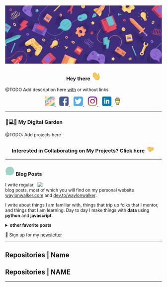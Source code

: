 <!-- [ -->

![Jitendra Header](https://raw.githubusercontent.com/JitendraSachwani/JitendraSachwani/main/assets/readme_header.jpg)

<!-- ](https://some-url.dev/) -->

<h3 align='center'>

Hey there <img src="https://raw.githubusercontent.com/JitendraSachwani/JitendraSachwani/main/assets/gifs/wave.gif" width="30px">

</h3>

@TODO Add description here [with](https://www.google.com) or without links.

<p align='center'>
    <a href="https://dev.to/">
        <img height="30" src="https://raw.githubusercontent.com/JitendraSachwani/JitendraSachwani/main/assets/icons/devTo.png">
    </a><!-- TODO -->
    &nbsp;&nbsp;
    <a href="https://www.facebook.com/jitendra.sachwani">
        <img height="30" src="https://raw.githubusercontent.com/JitendraSachwani/JitendraSachwani/main/assets/icons/facebook.png?raw=true">
    </a>
    &nbsp;&nbsp;
    <a href="https://twitter.com/_Jitendra_S">
        <img height="30" src="https://raw.githubusercontent.com/JitendraSachwani/JitendraSachwani/main/assets/icons/twitter.png?raw=true">
    </a>
    &nbsp;&nbsp;
    <a href="https://instagram.com/jitu_honorificabilitudinitas">
        <img height="30" src="https://raw.githubusercontent.com/JitendraSachwani/JitendraSachwani/main/assets/icons/instagram.png?raw=true">
    </a>
    &nbsp;&nbsp;
    <a href="https://www.linkedin.com/in/jitendra-sachwani/">
        <img height="30" src="https://raw.githubusercontent.com/JitendraSachwani/JitendraSachwani/main/assets/icons/linkedin.png?raw=true">
    </a>
    <a href="https://www.buymeacoffee.com/">
        <img height="30" src="https://raw.githubusercontent.com/JitendraSachwani/JitendraSachwani/main/assets/icons/buy-me-a-coffee.png?raw=true">
    </a><!-- TODO -->
</p>

---

### 🌱💻🌱 My Digital Garden


@TODO: Add projects here


<h3 align="center">

Interested in Collaborating on My Projects? Click <a href="https://github.com/JitendraSachwani/JitendraSachwani/blob/main/PROJECTS.md">here <img src="https://raw.githubusercontent.com/JitendraSachwani/JitendraSachwani/main/assets/gifs/handshake.gif" width="30px"> </a>

</h3>

---

### <img src="https://raw.githubusercontent.com/JitendraSachwani/JitendraSachwani/main/assets/gifs/blog.gif" width="30px"> Blog Posts

<!-- Begin All Posts -->

<!-- Begin Post -->
<!-- <div class="post" style="display:flex;"> -->

<p>
<a href="#">
    <img width="400"  align="right" src="https://waylonwalker.com/latest.png?raw=true" >
</a>
</p>

I write regular blog posts, most of which you will find on my personal website [waylonwalker.com](https://waylonwalker.com) and [dev.to/waylonwalker](https://dev.to/waylonwalker).

I write about things I am familiar with, things that trip up folks that I mentor, and things that I am learning. Day to day I make things with **data** using **python** and **javascript**.


<!-- </div> -->
<!-- !End Post -->


<!-- !End All Posts -->

<details>
 <summary><strong>other favorite posts</strong></summary>
 
 <a href="https://waylonwalker.com/blog/eight-years-cat/"><img width="400" src="https://waylonwalker.com/eight-years-cat.png?raw=true"></a>
 <a href="https://waylonwalker.com/blog/keyboard-driven-vscode/"><img width="400" src="https://waylonwalker.com/alt%20b.png?raw=true"></a>
 <a href="https://waylonwalker.com/blog/what-are-github-actions/"><img width="400" src="https://waylonwalker.com/what-are-github-actions.png?raw=true"></a>
 
</details>

<p>

💌 Sign up for my [newsletter](https://waylonwalker.com/newsletter/)

</p>

---
<h2 markdown="1">

Repositories |  Name

</h2>

## Repositories | NAME
---

<!--
**JitendraSachwani/JitendraSachwani** is a ✨ _special_ ✨ repository because its `README.md` (this file) appears on your GitHub profile.

Here are some ideas to get you started:

- 🔭 I’m currently working on ...
- 🌱 I’m currently learning ...
- 👯 I’m looking to collaborate on ...
- 🤔 I’m looking for help with ...
- 💬 Ask me about ...
- 📫 How to reach me: ...
- 😄 Pronouns: ...
- ⚡ Fun fact: ...
-->

